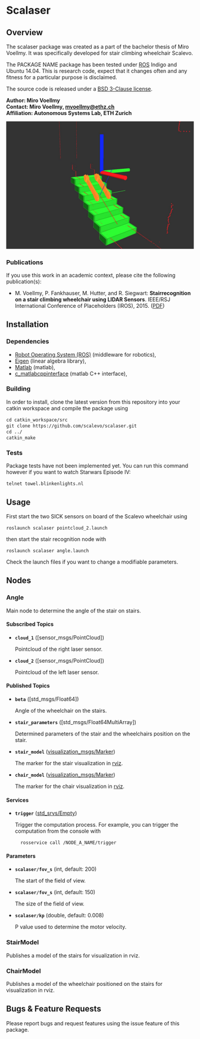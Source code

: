 # Scalaser

## Overview

The scalaser package was created as a part of the bachelor thesis of Miro Voellmy. It was specifically developed for stair climbing wheelchair Scalevo.

The PACKAGE NAME package has been tested under [ROS] Indigo and Ubuntu 14.04. This is research code, expect that it changes often and any fitness for a particular purpose is disclaimed.

The source code is released under a [BSD 3-Clause license](ros_package_template/LICENSE).

**Author: Miro Voellmy  
Contact: Miro Voellmy, mvoellmy@ethz.ch  
Affiliation: Autonomous Systems Lab, ETH Zurich**

![Example image](doc/tracks_on_stairs.jpg)


### Publications

If you use this work in an academic context, please cite the following publication(s):
	
* M. Voellmy, P. Fankhauser, M. Hutter, and R. Siegwart: **Stairrecognition on a stair climbing wheelchair using LIDAR Sensors**. IEEE/RSJ International Conference of Placeholders (IROS), 2015. ([PDF](https://www.youtube.com/watch?v=dQw4w9WgXcQ))


## Installation

### Dependencies

- [Robot Operating System (ROS)](http://wiki.ros.org) (middleware for robotics),
- [Eigen](http://eigen.tuxfamily.org) (linear algebra library),
- [Matlab](http://ch.mathworks.com/products/matlab/) (matlab),
- [c_matlabcppinterface](https://bitbucket.org/adrlab/c_matlabcppinterface/wiki/Home) (matlab C++ interface),
### Building

In order to install, clone the latest version from this repository into your catkin workspace and compile the package using

	cd catkin_workspace/src
	git clone https://github.com/scalevo/scalaser.git
	cd ../
	catkin_make

### Tests

Package tests have not been implemented yet. You can run this command however if you want to watch Starwars Episode IV: 

	telnet towel.blinkenlights.nl


## Usage

First start the two SICK sensors on board of the Scalevo wheelchair using

	roslaunch scalaser pointcloud_2.launch

then start the stair recognition node with

	roslaunch scalaser angle.launch

Check the launch files if you want to change a modifiable parameters.

## Nodes

### Angle

Main node to determine the angle of the stair on stairs.

#### Subscribed Topics

* **`cloud_1`** ([sensor_msgs/PointCloud])

	Pointcloud of the right laser sensor.
	
* **`cloud_2`** ([sensor_msgs/PointCloud])

	Pointcloud of the left laser sensor.


#### Published Topics

* **`beta`** ([std_msgs/Float64])

	Angle of the wheelchair on the stairs. 

* **`stair_parameters`** ([std_msgs/Float64MultiArray])
	
	Determined parameters of the stair and the wheelchairs position on the stair.

* **`stair_model`** ([visualization_msgs/Marker])

	The marker for the stair visualization in [rviz].

* **`chair_model`** ([visualization_msgs/Marker])

	The marker for the chair visualization in [rviz].

#### Services

* **`trigger`** ([std_srvs/Empty])

	Trigger the computation process. For example, you can trigger the computation from the console with

		rosservice call /NODE_A_NAME/trigger


#### Parameters

* **`scalaser/fov_s`** (int, default: 200)

	The start of the field of view.
		
* **`scalaser/fov_s`** (int, default: 150)

	The size of the field of view.

* **`scalaser/kp`** (double, default: 0.008)
	
	P value used to determine the motor velocity.


### StairModel

Publishes a model of the stairs for visualization in rviz.

### ChairModel

Publishes a model of the wheelchair positioned on the stairs for visualization in rviz.


## Bugs & Feature Requests

Please report bugs and request features using the issue feature of this package.

[ROS]: http://www.ros.org
[rviz]: http://wiki.ros.org/rviz
[Eigen]: http://eigen.tuxfamily.org
[Gazebo]: http://gazebosim.org/
[rviz]: http://wiki.ros.org/rviz
[starleth_msgs/SeActuatorCommands]: https://bitbucket.org/ethz-asl-lr/c_starleth_ros_common/raw/master/starleth_msgs/msg/SeActuatorCommands.msg
[grid_map_msg/GridMap]: https://github.com/ethz-asl/grid_map/blob/master/grid_map_msg/msg/GridMap.msg
[sensor_msgs/PointCloud2]: http://docs.ros.org/api/sensor_msgs/html/msg/PointCloud2.html
[visualization_msgs/Marker]: http://docs.ros.org/api/visualization_msgs/html/msg/Marker.html
[nav_msgs/OccupancyGrid]: http://docs.ros.org/api/nav_msgs/html/msg/OccupancyGrid.html
[std_srvs/Empty]: http://docs.ros.org/api/std_srvs/html/srv/Empty.html